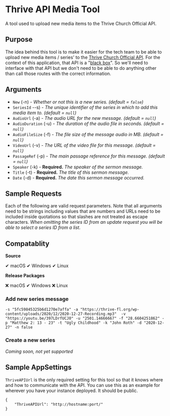 # Thrive API Media Tool
A tool used to upload new media items to the Thrive Church Official API.

## Purpose
The idea behind this tool is to make it easier for the tech team to be able to upload new media items / series' to the [Thrive Church Official API](https://github.com/ThriveCommunityChurch/ThriveChurchOfficialAPI/). For the context of this application, that API is a "[black box](https://en.wikipedia.org/wiki/Black_box)". So we'll need to interface with that API but we don't need to be able to do anything other than call those routes with the correct information.

## Arguments
- `New` (-n) - _Whether or not this is a new series. (default = `false`)_
- `SeriesId` --s) - _The unique identifier of the series in which to add this media item to. (default = `null`)_
- `AudioUrl` (-a) - _The audio URL for the new message. (default = `null`)_
- `AudioDuration` (-u) - _The duration of the audio file in seconds. (default = `null`)_
- `AudioFileSize` (-f) - _The file size of the message audio in MB. (default = `null`)_
- `VideoUrl` (-v) - _The URL of the video file for this message. (default = `null`)_
- `PassageRef` (-p) - _The main passage reference for this message. (default = `null`)_
- `Speaker` (-k) - __Required.__ _The speaker of the sermon message._
- `Title` (-t) - __Required.__ _The title of this sermon message._
- `Date` (-d) - __Required.__ _The date this sermon message occurred._

## Sample Requests
Each of the following are valid request parameters. Note that all arguments need to be strings including values that are numbers and URLs need to be included inside quotations so that slashes are not treated as escape characters. _When omitting the series ID from an update request you will be able to select a series ID from a list._

## Compatablity
__Source__

✔ macOS ✔ Windows ✔ Linux

__Release Packages__

❌ macOS ✔ Windows ❌ Linux

### Add new series message
```
-s "5fc59845325b6d1270e7affa" -a "https://thrive-fl.org/wp-content/uploads/2020/12/2020-12-27-Recording.mp3"  -v "https://youtu.be/397LDrfUCJ0" -u "2501.14666667" -f "28.6604251862" -p "Matthew 2: 13 - 23" -t "Ugly Childhood" -k "John Roth" -d "2020-12-27" -n false
```

### Create a new series
_Coming soon, not yet supported_

## Sample AppSettings
`ThriveAPIUrl` is the only required setting for this tool so that it knows where and how to communicate with the API. You can use this as an example for wherever you have your instance deployed. It should be public.
```
{
    "ThriveAPIUrl": "http://hostname:port/"
}
```
